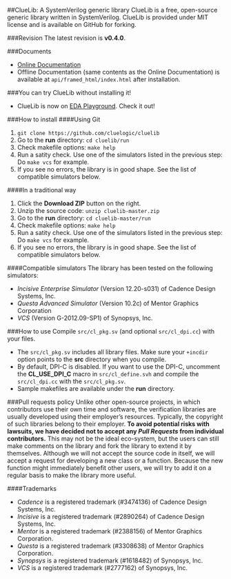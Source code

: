 ##ClueLib: A SystemVerilog generic library
ClueLib is a free, open-source generic library written in SystemVerilog. ClueLib is
provided under MIT license and is available on GitHub for forking.

###Revision
The latest revision is **v0.4.0**.

###Documents
- [Online Documentation](http://cluelogic.com/tools/cluelib/api/framed_html/index.html)
- Offline Documentation (same contents as the Online Documentation) is available at
  `api/framed_html/index.html` after installation.

###You can try ClueLib without installing it!
- ClueLib is now on [EDA Playground](http://www.edaplayground.com/x/ua). Check it out!

###How to install
####Using Git
1. `git clone https://github.com/cluelogic/cluelib`
1. Go to the **run** directory: `cd cluelib/run`
1. Check makefile options: `make help`
1. Run a satity check. Use one of the simulators listed in the previous step: 
   Do `make vcs` for example.
1. If you see no errors, the library is in good shape. See the list of
   compatible simulators below.

####In a traditional way
1. Click the **Download ZIP** button on the right.
1. Unzip the source code: `unzip cluelib-master.zip`
1. Go to the **run** directory: `cd cluelib-master/run`
1. Check makefile options: `make help`
1. Run a satity check. Use one of the simulators listed in the previous step: 
   Do `make vcs` for example.
1. If you see no errors, the library is in good shape. See the list of
   compatible simulators below.

####Compatible simulators
The library has been tested on the following simulators:
- *Incisive Enterprise Simulator* (Version 12.20-s031) of Cadence Design Systems, Inc.
- *Questa Advanced Simulator* (Version 10.2c) of Mentor Graphics Corporation
- *VCS* (Version G-2012.09-SP1) of Synopsys, Inc.

###How to use
Compile `src/cl_pkg.sv` (and optional `src/cl_dpi.cc`) with your files.
- The `src/cl_pkg.sv` includes all library files.  Make sure your `+incdir`
  option points to the **src** directory when you compile.
- By default, DPI-C is disabled. If you want to use the DPI-C, uncomment the
  **CL_USE_DPI_C** macro in `src/cl_define.svh` and compile the `src/cl_dpi.cc`
  with the `src/cl_pkg.sv`.
- Sample makefiles are available under the **run** directory.

###Pull requests policy
Unlike other open-source projects, in which contributors use their own time and
software, the verification libraries are usually developed using their
employer’s resources. Typically, the copyright of such libraries belong to
their employer. **To avoid potential risks with lawsuits, we have decided not to
accept any _Pull Requests_ from individual contributors.** This may not be the
ideal eco-system, but the users can still make comments on the library and fork
the library to extend it by themselves.  Although we will not accept the source
code in itself, we will accept a request for developing a new class or a
function. Because the new function might immediately benefit other users, we
will try to add it on a regular basis to make the library more useful.

####Trademarks
- *Cadence* is a registered trademark (#3474136) of Cadence Design Systems, Inc.
- *Incisive* is a registered trademark (#2890264) of Cadence Design Systems, Inc.
- *Mentor* is a registered trademark (#2388156) of Mentor Graphics Corporation.
- *Questa* is a registered trademark (#3308638) of Mentor Graphics Corporation.
- *Synopsys* is a registered trademark (#1618482) of Synopsys, Inc.
- *VCS* is a registered trademark (#2777162) of Synopsys, Inc.


